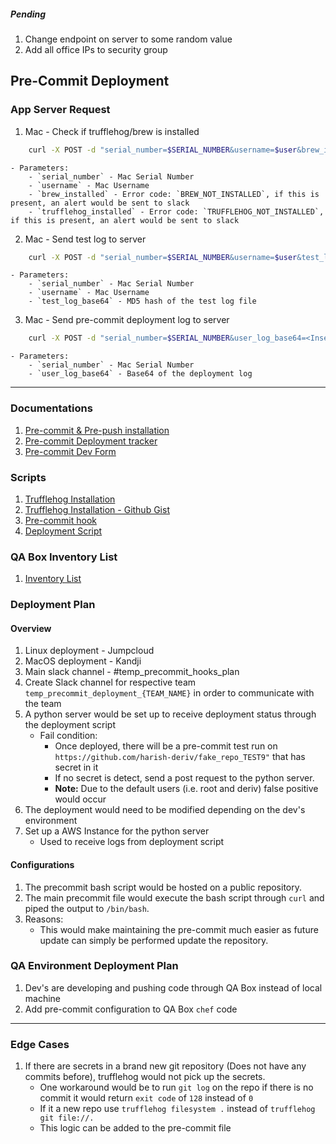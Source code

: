 ##### Pending
1. Change endpoint on server to some random value 
2. Add all office IPs to security group

## Pre-Commit Deployment

### App Server Request 
1. Mac - Check if trufflehog/brew is installed 
```bash
    curl -X POST -d "serial_number=$SERIAL_NUMBER&username=$user&brew_installed=<Error Message> | none>&trufflehog_installed=<Error Message> | none>" https://REPLACE_WITH_ELB:8443/mac-<replace with random endpoint> -k -H "Authorization: token" 
```
    - Parameters:
        - `serial_number` - Mac Serial Number
        - `username` - Mac Username
        - `brew_installed` - Error code: `BREW_NOT_INSTALLED`, if this is present, an alert would be sent to slack
        - `trufflehog_installed` - Error code: `TRUFFLEHOG_NOT_INSTALLED`, if this is present, an alert would be sent to slack
2. Mac - Send test log to server
```bash
    curl -X POST -d "serial_number=$SERIAL_NUMBER&username=$user&test_log_md5=<Insert md5 hash test log>" https://REPLACE_WITH_ELB:8443/mac-test-log-<replace with random endpoint> -k -H "Authorization: token" 
```
    - Parameters:
        - `serial_number` - Mac Serial Number
        - `username` - Mac Username
        - `test_log_base64` - MD5 hash of the test log file 
3. Mac - Send pre-commit deployment log to server
```bash
    curl -X POST -d "serial_number=$SERIAL_NUMBER&user_log_base64=<Insert Base64 user log>" https://REPLACE_WITH_ELB:8443/mac-log-<replace with random endpoint> -k -H "Authorization: token"     
```
    - Parameters:
        - `serial_number` - Mac Serial Number
        - `user_log_base64` - Base64 of the deployment log

---
### Documentations
1. [Pre-commit & Pre-push installation](https://docs.google.com/document/d/1zqfZc-iyjnsIKHWbHv3mP5-RRH5zEhY5I0iWbdDGyVg/edit#heading=h.ufhpzm1dxy82)
2. [Pre-commit Deployment tracker](https://docs.google.com/spreadsheets/d/1BwA6rKtyj8861UMmSTwtN8iQtSq_36g__PP8gwFkFJY/edit#gid=0)
3. [Pre-commit Dev Form](https://docs.google.com/spreadsheets/d/1RR57JI4GMPoQ3uIw2CCDWsR6P2Mrl15J1R-H1oAjQ4E/edit#gid=0)

### Scripts
1. [Trufflehog Installation](https://gist.githubusercontent.com/harish-deriv/849f0075982b35668b0be4aa30a008fe/raw/c06cde4f5d02e120f62c82670ca5f1fbc4312dcd/install_secretscanner.sh)
2. [Trufflehog Installation - Github Gist](https://gist.github.com/harish-deriv/849f0075982b35668b0be4aa30a008fe#file-install_secretscanner-sh)
3. [Pre-commit hook](https://gist.github.com/harish-deriv/134064f95a2b2313a8991bc8d9f9560c)
4. [Deployment Script](https://gist.github.com/harish-deriv/86e81c0910f85b041430554d4a9de687)

### QA Box Inventory List
1. [Inventory List](https://github.com/regentmarkets/chef-qa-provisioning/blob/master/inventory.txt)

### Deployment Plan
#### Overview
1. Linux deployment - Jumpcloud
2. MacOS deployment - Kandji
3. Main slack channel - #temp_precommit_hooks_plan
4. Create Slack channel for respective team `temp_precommit_deployment_{TEAM_NAME}` in order to communicate with the team
5. A python server would be set up to receive deployment status through the deployment script
    - Fail condition:
        - Once deployed, there will be a pre-commit test run on `https://github.com/harish-deriv/fake_repo_TEST9"` that has secret in it 
        - If no secret is detect, send a post request to the python server. 
        - **Note:** Due to the default users (i.e. root and deriv) false positive would occur
6. The deployment would need to be modified depending on the dev's environment
7. Set up a AWS Instance for the python server
    - Used to receive logs from deployment script 


#### Configurations
1. The precommit bash script would be hosted on a public repository.
2. The main precommit file would execute the bash script through `curl` and piped the output to `/bin/bash`.
3. Reasons:
    - This would make maintaining the pre-commit much easier as future update can simply be performed update the repository.  

### QA Environment Deployment Plan
1. Dev's are developing and pushing code through QA Box instead of local machine 
2. Add pre-commit configuration to QA Box `chef` code  

---
### Edge Cases
1. If there are secrets in a brand new git repository (Does not have any commits before), trufflehog would not pick up the secrets.
    - One workaround would be to run `git log` on the repo if there is no commit it would return `exit code` of `128` instead of `0`
    - If it a new repo use `trufflehog filesystem .` instead of `trufflehog git file://.`    
    - This logic can be added to the pre-commit file 

    